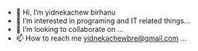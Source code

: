- 👋 Hi, I’m yidnekachew birhanu
- 👀 I’m interested in programing and IT related things...
- 💞️ I’m looking to collaborate on ...
- 📫 How to reach me yidnekachewbre@gmail.com ...

<!---
yidnekbre12/yidnekbre12 is a ✨ special ✨ repository because its `README.md` (this file) appears on your GitHub profile.
You can click the Preview link to take a look at your changes.
--->
